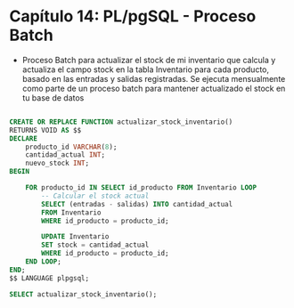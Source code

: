 # Capítulo 14: PL/pgSQL - Proceso Batch

- Proceso Batch para actualizar el stock de mi inventario que calcula y actualiza el campo stock en la tabla Inventario para cada producto, basado en las entradas y salidas registradas. Se ejecuta mensualmente como parte de un proceso batch para mantener actualizado el stock en tu base de datos

```sql

CREATE OR REPLACE FUNCTION actualizar_stock_inventario()
RETURNS VOID AS $$
DECLARE
    producto_id VARCHAR(8);
    cantidad_actual INT;
    nuevo_stock INT;
BEGIN

    FOR producto_id IN SELECT id_producto FROM Inventario LOOP
        -- Calcular el stock actual
        SELECT (entradas - salidas) INTO cantidad_actual
        FROM Inventario
        WHERE id_producto = producto_id;

        UPDATE Inventario
        SET stock = cantidad_actual
        WHERE id_producto = producto_id;
    END LOOP;
END;
$$ LANGUAGE plpgsql;

SELECT actualizar_stock_inventario();
```
